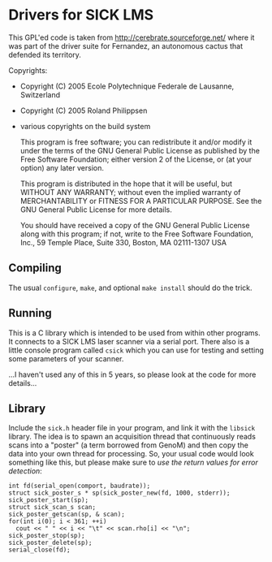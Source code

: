 Drivers for SICK LMS
====================

This GPL'ed code is taken from http://cerebrate.sourceforge.net/ where
it was part of the driver suite for Fernandez, an autonomous cactus
that defended its territory.

Copyrights:

 - Copyright (C) 2005 Ecole Polytechnique Federale de Lausanne, Switzerland
 - Copyright (C) 2005 Roland Philippsen <roland dot philippsen at gmx dot net>
 - various copyrights on the build system

    This program is free software; you can redistribute it and/or modify
    it under the terms of the GNU General Public License as published by
    the Free Software Foundation; either version 2 of the License, or
    (at your option) any later version.
    
    This program is distributed in the hope that it will be useful,
    but WITHOUT ANY WARRANTY; without even the implied warranty of
    MERCHANTABILITY or FITNESS FOR A PARTICULAR PURPOSE.  See the
    GNU General Public License for more details.
    
    You should have received a copy of the GNU General Public License
    along with this program; if not, write to the Free Software
    Foundation, Inc., 59 Temple Place, Suite 330, Boston, MA 02111-1307
    USA

Compiling
---------

The usual `configure`, `make`, and optional `make install` should do
the trick.

Running
-------

This is a C library which is intended to be used from within other
programs. It connects to a SICK LMS laser scanner via a serial
port. There also is a little console program called `csick` which you
can use for testing and setting some parameters of your scanner.

...I haven't used any of this in 5 years, so please look at the code
for more details...

Library
-------

Include the `sick.h` header file in your program, and link it with the
`libsick` library. The idea is to spawn an acquisition thread that
continuously reads scans into a "poster" (a term borrowed from GenoM)
and then copy the data into your own thread for processing. So, your
usual code would look something like this, but please make sure to
*use the return values for error detection*:

    int fd(serial_open(comport, baudrate));
    struct sick_poster_s * sp(sick_poster_new(fd, 1000, stderr));
    sick_poster_start(sp);
    struct sick_scan_s scan;
    sick_poster_getscan(sp, & scan);
    for(int i(0); i < 361; ++i)
      cout << " " << i << "\t" << scan.rho[i] << "\n";
    sick_poster_stop(sp);
    sick_poster_delete(sp);
    serial_close(fd);

